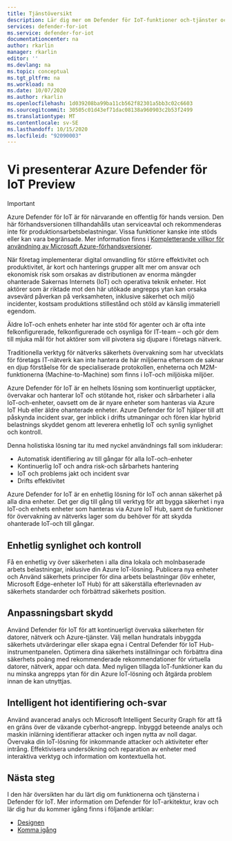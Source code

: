 ```yaml
---
title: Tjänstöversikt
description: Lär dig mer om Defender för IoT-funktioner och-tjänster och förstå hur Azure Defender för IoT tillhandahåller omfattande IoT-säkerhet.
services: defender-for-iot
ms.service: defender-for-iot
documentationcenter: na
author: rkarlin
manager: rkarlin
editor: ''
ms.devlang: na
ms.topic: conceptual
ms.tgt_pltfrm: na
ms.workload: na
ms.date: 10/07/2020
ms.author: rkarlin
ms.openlocfilehash: 1d039208ba99ba11cb562f82301a5bb3c02c6603
ms.sourcegitcommit: 30505c01d43ef71dac08138a960903c2b53f2499
ms.translationtype: MT
ms.contentlocale: sv-SE
ms.lasthandoff: 10/15/2020
ms.locfileid: "92090003"
---
```

# <a name="introducing-azure-defender-for-iot-preview"></a>Vi presenterar Azure Defender för IoT Preview

> [!IMPORTANT]
> Azure Defender för IoT är för närvarande en offentlig för hands version.
> Den här förhandsversionen tillhandahålls utan serviceavtal och rekommenderas inte för produktionsarbetsbelastningar. Vissa funktioner kanske inte stöds eller kan vara begränsade. Mer information finns i [Kompletterande villkor för användning av Microsoft Azure-förhandsversioner](https://azure.microsoft.com/support/legal/preview-supplemental-terms/).

När företag implementerar digital omvandling för större effektivitet och produktivitet, är kort och hanterings grupper allt mer om ansvar och ekonomisk risk som orsakas av distributionen av enorma mängder ohanterade Sakernas Internets (IoT) och operativa teknik enheter.
Hot aktörer som är riktade mot den här utökade angrepps ytan kan orsaka avsevärd påverkan på verksamheten, inklusive säkerhet och miljö incidenter, kostsam produktions stillestånd och stöld av känslig immateriell egendom.

Äldre IoT-och enhets enheter har inte stöd för agenter och är ofta inte felkonfigurerade, felkonfigurerade och osynliga för IT-team – och gör dem till mjuka mål för hot aktörer som vill pivotera sig djupare i företags nätverk. 

Traditionella verktyg för nätverks säkerhets övervakning som har utvecklats för företags IT-nätverk kan inte hantera de här miljöerna eftersom de saknar en djup förståelse för de specialiserade protokollen, enheterna och M2M-funktionerna (Machine-to-Machine) som finns i IoT-och miljöiska miljöer.

Azure Defender för IoT är en helhets lösning som kontinuerligt upptäcker, övervakar och hanterar IoT och stötande hot, risker och sårbarheter i alla IoT-och-enheter, oavsett om de är nyare enheter som hanteras via Azure IoT Hub eller äldre ohanterade enheter. Azure Defender för IoT hjälper till att påskynda incident svar, ger inblick i drifts utmaningar och fören klar hybrid belastnings skyddet genom att leverera enhetlig IoT och synlig synlighet och kontroll.

Denna holistiska lösning tar itu med nyckel användnings fall som inkluderar:
- Automatisk identifiering av till gångar för alla IoT-och-enheter
- Kontinuerlig IoT och andra risk-och sårbarhets hantering
- IoT och problems jakt och incident svar
- Drifts effektivitet 

Azure Defender for IoT är en enhetlig lösning för IoT och annan säkerhet på alla dina enheter. Det ger dig till gång till verktyg för att bygga säkerhet i nya IoT-och enhets enheter som hanteras via Azure IoT Hub, samt de funktioner för övervakning av nätverks lager som du behöver för att skydda ohanterade IoT-och till gångar.

## <a name="unified-visibility-and-control"></a>Enhetlig synlighet och kontroll

Få en enhetlig vy över säkerheten i alla dina lokala och molnbaserade arbets belastningar, inklusive din Azure IoT-lösning. Publicera nya enheter och Använd säkerhets principer för dina arbets belastningar (löv enheter, Microsoft Edge-enheter IoT Hub) för att säkerställa efterlevnaden av säkerhets standarder och förbättrad säkerhets position.

## <a name="adaptive-threat-prevention"></a>Anpassningsbart skydd

Använd Defender för IoT för att kontinuerligt övervaka säkerheten för datorer, nätverk och Azure-tjänster. Välj mellan hundratals inbyggda säkerhets utvärderingar eller skapa egna i Central Defender för IoT Hub-instrumentpanelen. Optimera dina säkerhets inställningar och förbättra dina säkerhets poäng med rekommenderade rekommendationer för virtuella datorer, nätverk, appar och data. Med nyligen tillagda IoT-funktioner kan du nu minska angrepps ytan för din Azure IoT-lösning och åtgärda problem innan de kan utnyttjas.

## <a name="intelligent-threat-detection-and-response"></a>Intelligent hot identifiering och-svar

Använd avancerad analys och Microsoft Intelligent Security Graph för att få en gräns över de växande cyberhot-angrepp. Inbyggd beteende analys och maskin inlärning identifierar attacker och ingen nytta av noll dagar. Övervaka din IoT-lösning för inkommande attacker och aktiviteter efter intrång. Effektivisera undersökning och reparation av enheter med interaktiva verktyg och information om kontextuella hot.

## <a name="next-steps"></a>Nästa steg

I den här översikten har du lärt dig om funktionerna och tjänsterna i Defender för IoT. Mer information om Defender för IoT-arkitektur, krav och lär dig hur du kommer igång finns i följande artiklar:

- [Designen](architecture.md)
- [Komma igång](getting-started.md)
